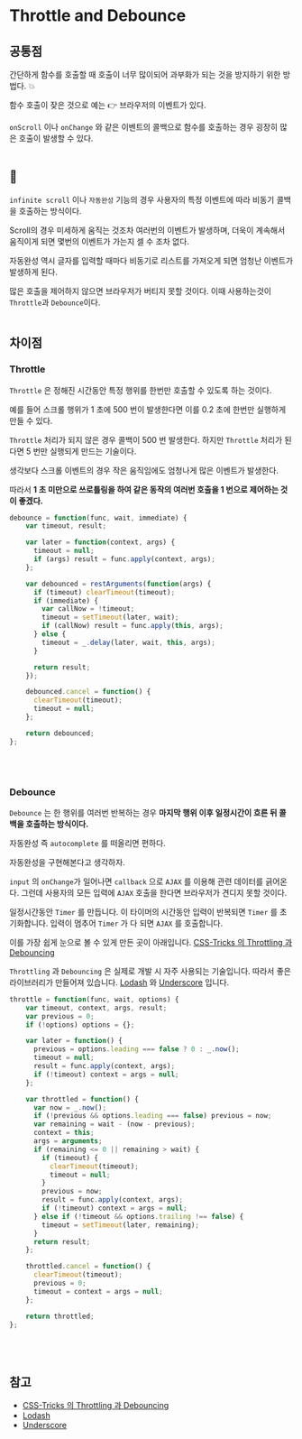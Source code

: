 # Throttle and Debounce

## 공통점

간단하게 함수를 호출할 때 호출이 너무 많이되어 과부화가 되는 것을 방지하기 위한 방법다. :boom:
</br>

함수 호출이 잦은 것으로 예는  :point_right: 브라우저의 이벤트가 있다.
</br>

`onScroll` 이나 `onChange` 와 같은 이벤트의 콜백으로 함수를 호출하는 경우 굉장히 많은 호출이 발생할 수 있다.
</br>
</br>

## :triumph:

`infinite scroll` 이나 `자동완성` 기능의 경우 사용자의 특정 이벤트에 따라 비동기 콜백을 호출하는 방식이다.
</br>

Scroll의 경우 미세하게 움직는 것조차 여러번의 이벤트가 발생하며, 더욱이 계속해서 움직이게 되면 몇번의 이벤트가 가는지 셀 수 조차 없다.
</br>

자동완성 역시 글자를 입력할 때마다 비동기로 리스트를 가져오게 되면 엄청난 이벤트가 발생하게 된다.
</br>

많은 호출을 제어하지 않으면 브라우저가 버티지 못할 것이다. 이때 사용하는것이 `Throttle`과 `Debounce`이다.
</br>
</br>

## 차이점

### **Throttle**

`Throttle` 은 정해진 시간동안 특정 행위를 한번만 호출할 수 있도록 하는 것이다.
</br>

예를 들어 스크롤 행위가 1 초에 500 번이 발생한다면 이를 0.2 초에 한번만 실행하게 만들 수 있다.
</br>

`Throttle` 처리가 되지 않은 경우 콜백이 500 번 발생한다. 하지만 `Throttle` 처리가 된다면 5 번만 실행되게 만드는 기술이다.
</br>

생각보다 스크롤 이벤트의 경우 작은 움직임에도 엄청나게 많은 이벤트가 발생한다.
</br>

따라서 **1 초 미만으로 쓰로틀링을 하여 같은 동작의 여러번 호출을 1 번으로 제어하는 것이 좋겠다.**

```js
debounce = function(func, wait, immediate) {
    var timeout, result;

    var later = function(context, args) {
      timeout = null;
      if (args) result = func.apply(context, args);
    };

    var debounced = restArguments(function(args) {
      if (timeout) clearTimeout(timeout);
      if (immediate) {
        var callNow = !timeout;
        timeout = setTimeout(later, wait);
        if (callNow) result = func.apply(this, args);
      } else {
        timeout = _.delay(later, wait, this, args);
      }

      return result;
    });

    debounced.cancel = function() {
      clearTimeout(timeout);
      timeout = null;
    };

    return debounced;
};
```

</br>
</br>

### **Debounce**

`Debounce` 는 한 행위를 여러번 반복하는 경우 **마지막 행위 이후 일정시간이 흐른 뒤 콜백을 호출하는 방식이다.**
</br>

자동완성 즉 `autocomplete` 를 떠올리면 편하다.
</br>

자동완성을 구현해본다고 생각하자.
</br>

`input` 의 `onChange`가 일어나면 `callback` 으로 `AJAX` 를 이용해 관련 데이터를 긁어온다. 그런데 사용자의 모든 입력에 `AJAX` 호출을 한다면 브라우저가 견디지 못할 것이다.
</br>

일정시간동안 `Timer` 를 만듭니다. 이 타이머의 시간동안 입력이 반복되면 `Timer` 를 초기화합니다. 입력이 멈추어 `Timer` 가 다 되면 `AJAX` 를 호출합니다.
</br>

이를 가장 쉽게 눈으로 볼 수 있게 만든 곳이 아래입니다.
[CSS-Tricks 의 Throttling 과 Debouncing](https://css-tricks.com/debouncing-throttling-explained-examples/)
</br>

`Throttling` 과 `Debouncing` 은 실제로 개발 시 자주 사용되는 기술입니다. 따라서 좋은 라이브러리가 만들어져 있습니다. [Lodash](https://lodash.com/) 와 [Underscore](https://underscorejs.org/) 입니다.

```js
throttle = function(func, wait, options) {
    var timeout, context, args, result;
    var previous = 0;
    if (!options) options = {};

    var later = function() {
      previous = options.leading === false ? 0 : _.now();
      timeout = null;
      result = func.apply(context, args);
      if (!timeout) context = args = null;
    };

    var throttled = function() {
      var now = _.now();
      if (!previous && options.leading === false) previous = now;
      var remaining = wait - (now - previous);
      context = this;
      args = arguments;
      if (remaining <= 0 || remaining > wait) {
        if (timeout) {
          clearTimeout(timeout);
          timeout = null;
        }
        previous = now;
        result = func.apply(context, args);
        if (!timeout) context = args = null;
      } else if (!timeout && options.trailing !== false) {
        timeout = setTimeout(later, remaining);
      }
      return result;
    };

    throttled.cancel = function() {
      clearTimeout(timeout);
      previous = 0;
      timeout = context = args = null;
    };

    return throttled;
};
```

</br>
</br>

## 참고

- [CSS-Tricks 의 Throttling 과 Debouncing](https://css-tricks.com/debouncing-throttling-explained-examples/)
- [Lodash](https://lodash.com/)
- [Underscore](https://underscorejs.org/)
